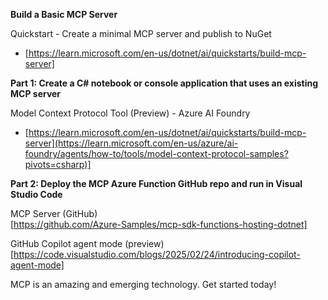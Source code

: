 **Build a Basic MCP Server**

Quickstart - Create a minimal MCP server and publish to NuGet  
 - [https://learn.microsoft.com/en-us/dotnet/ai/quickstarts/build-mcp-server]

**Part 1: Create a C# notebook or console application that uses an existing MCP server**

Model Context Protocol Tool (Preview) - Azure AI Foundry  
 - [https://learn.microsoft.com/en-us/dotnet/ai/quickstarts/build-mcp-server](https://learn.microsoft.com/en-us/azure/ai-foundry/agents/how-to/tools/model-context-protocol-samples?pivots=csharp)]

**Part 2: Deploy the MCP Azure Function GitHub repo and run in Visual Studio Code**

MCP Server (GitHub)  
[https://github.com/Azure-Samples/mcp-sdk-functions-hosting-dotnet]

GitHub Copilot agent mode (preview)  
[https://code.visualstudio.com/blogs/2025/02/24/introducing-copilot-agent-mode]

MCP is an amazing and emerging technology. Get started today!

